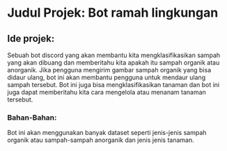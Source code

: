 # Judul Projek: Bot ramah lingkungan

## Ide projek:
Sebuah bot discord yang akan membantu kita mengklasifikasikan sampah yang akan dibuang dan memberitahu kita apakah itu sampah organik atau anorganik. Jika pengguna mengirim gambar sampah organik yang bisa didaur ulang, bot ini akan membantu pengguna untuk mendaur ulang sampah tersebut. Bot ini juga bisa mengklasifikasikan tanaman dan bot ini juga dapat memberitahu kita cara mengelola atau menanam tanaman tersebut.

### Bahan-Bahan:
Bot ini akan menggunakan banyak dataset seperti jenis-jenis sampah organik atau sampah-sampah anorganik dan jenis jenis tanaman.
